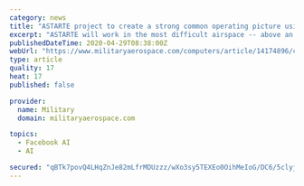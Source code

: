 ```yaml
---
category: news
title: "ASTARTE project to create a strong common operating picture using artificial intelligence (AI) algorithms"
excerpt: "ASTARTE will work in the most difficult airspace -- above an Army division -- with friendly and enemy aerial forces and electronic warfare jamming."
publishedDateTime: 2020-04-29T08:38:00Z
webUrl: "https://www.militaryaerospace.com/computers/article/14174896/common-operating-picture-artificial-intelligence-ai-algorithms"
type: article
quality: 17
heat: 17
published: false

provider:
  name: Military
  domain: militaryaerospace.com

topics:
  - Facebook AI
  - AI

secured: "qBTk7povQ4LHqZnJe82mLfrMDUzzz/wXo3sy5TEXEo0OihMeIoG/DC6/5clyj6owAik1qeS4tY7zHhFsCW0qsG4+/DCYWnk3tYKNMUn0Mha/VMzWNXuqKHIYPASvoK/F2FwuVBuD3+6CTB2GNOwZoW2BfliMG/lqDhG2GTp7D/FUdn5mWCtmp2438xFrh9APBYdcf0ty7NK8vm9cKHxDjSS/Scv+jN+bXe7r4nqosv4mloaroDWAJJnDw72Ir6wxQ3r7i2lz7tS9YGaPJbLrDlFT7lqpobRJxo524l2HbbxTNuFkc7+KihdcsWD3ZszIFXA7JWu23VkecjWSWIU6rPYSK3AN3UxYQLn/FfCfoaxiiIWwLNrRjMxXAkF3sda1RURiMzowDWE6EnOuyC5E0G/kvfVTAlQwbwBFlS6+QjiPP/ClGFn6ad0blm8OXOt6DNOnvSuuhWhT+bkMPK819FxDwsOqYy7yP+jIRhWkay8=;ALyqItz67NN+uYLuxtSJ2Q=="
---
```


